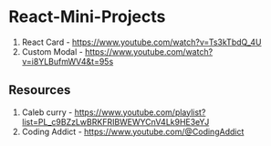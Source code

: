 # React-Mini-Projects
1. React Card - https://www.youtube.com/watch?v=Ts3kTbdQ_4U
2. Custom Modal - https://www.youtube.com/watch?v=i8YLBufmWV4&t=95s





## Resources 
1. Caleb curry - https://www.youtube.com/playlist?list=PL_c9BZzLwBRKFRIBWEWYCnV4Lk9HE3eYJ
2. Coding Addict - https://www.youtube.com/@CodingAddict 
